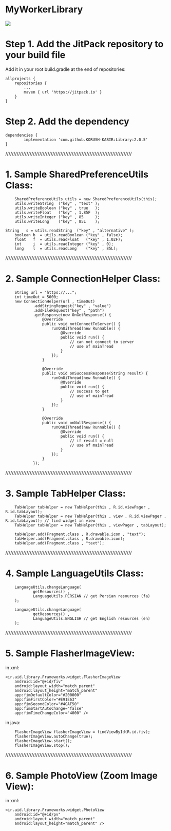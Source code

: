 # MyWorkerLibrary

[![](https://jitpack.io/v/KORUSH-KABIR/Library.svg)](https://jitpack.io/#KORUSH-KABIR/Library)

# Step 1. Add the JitPack repository to your build file 

Add it in your root build.gradle at the end of repositories:

	allprojects {
		repositories {
			...
			maven { url 'https://jitpack.io' }
		}
	}
  
  # Step 2. Add the dependency
  
  	dependencies {
	        implementation 'com.github.KORUSH-KABIR:Library:2.0.5'
	}
	

//////////////////////////////////////////////////////////////////////////////


# 1. Sample SharedPreferenceUtils Class:

        SharedPreferenceUtils utils = new SharedPreferenceUtils(this);
        utils.writeString  ("key" , "text" );
        utils.writeBoolean ("key" , true   );
        utils.writeFloat   ("key" , 1.85F  );
        utils.writeInteger ("key" , 85     );
        utils.writeLong    ("key" , 85L    );
	
	String   s = utils.readString  ("key" , "alternative" );
        boolean b  = utils.readBoolean ("key" , false);
        float   f  = utils.readFloat   ("key" , 1.02F);
        int     i  = utils.readInteger ("key" , 0);
        long    l  = utils.readLong    ("key" , 85L);
	

//////////////////////////////////////////////////////////////////////////////
	
	
# 2. Sample ConnectionHelper Class:

        String url = "https://...";
        int timeOut = 5000;
        new ConnectionHelper(url , timeOut)
                .addStringRequest("key" , "value")
                .addFileRequest("key" , "path")
                .getResponse(new OnGetResponse() {
                    @Override
                    public void notConnectToServer() {
                        runOnUiThread(new Runnable() {
                            @Override
                            public void run() {
                                // can not connect to server
                                // use of mainTread
                            }
                        });
                    }

                    @Override
                    public void onSuccessResponse(String result) {
                        runOnUiThread(new Runnable() {
                            @Override
                            public void run() {
                                // success to get
                                // use of mainTread
                            }
                        });
                    }

                    @Override
                    public void onNullResponse() {
                        runOnUiThread(new Runnable() {
                            @Override
                            public void run() {
                                // if result = null
                                // use of mainTread
                            }
                        });
                    }
                });


//////////////////////////////////////////////////////////////////////////////
	
	
# 3. Sample TabHelper Class:

        TabHelper tabHelper = new TabHelper(this , R.id.viewPager , R.id.tabLayout);
        TabHelper tabHelper = new TabHelper(this , view , R.id.viewPager , R.id.tabLayout); // find widget in view
        TabHelper tabHelper = new TabHelper(this , viewPager , tabLayout);

        tabHelper.add(Fragment.class , R.drawable.icon , "text");
        tabHelper.add(Fragment.class , R.drawable.icon);
        tabHelper.add(Fragment.class , "text");

	
//////////////////////////////////////////////////////////////////////////////


# 4. Sample LanguageUtils Class:

        LanguageUtils.changeLanguage(
                getResources() ,
                LanguageUtils.PERSIAN // get Persian resources (fa)
        );

        LanguageUtils.changeLanguage(
                getResources() ,
                LanguageUtils.ENGLISH // get English resources (en)
        );

	
//////////////////////////////////////////////////////////////////////////////


# 5. Sample FlasherImageView:

in xml:
    
    <ir.aid.library.Frameworks.widget.FlasherImageView
        android:id="@+id/fiv"
        android:layout_width="match_parent"
        android:layout_height="match_parent"
        app:fimDefaultColor="#200000"
        app:fimFirstColor="#E91E63"
        app:fimSecondColor="#4CAF50"
        app:fimStartAutoChange="false"
        app:fimTimeChangeColor="4000" />
	
in java:

        FlasherImageView flasherImageView = findViewById(R.id.fiv);
        flasherImageView.autoChange(true);
        flasherImageView.start();
        flasherImageView.stop();



	
//////////////////////////////////////////////////////////////////////////////


# 6. Sample PhotoView (Zoom Image View):

in xml:
    
    <ir.aid.library.Frameworks.widget.PhotoView
        android:id="@+id/pv"
        android:layout_width="match_parent"
        android:layout_height="match_parent" />

